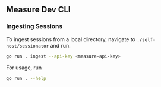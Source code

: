 ## Measure Dev CLI


### Ingesting Sessions

To ingest sessions from a local directory, navigate to `./self-host/sessionator` and run.

```sh
go run . ingest --api-key <measure-api-key>
```

For usage, run

```sh
go run . --help
```